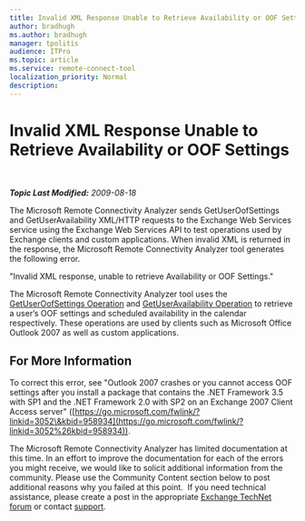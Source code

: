 ```yaml
---
title: Invalid XML Response Unable to Retrieve Availability or OOF Settings
author: bradhugh
ms.author: bradhugh
manager: tpolitis
audience: ITPro 
ms.topic: article 
ms.service: remote-connect-tool
localization_priority: Normal
description: 
---
```


<div data-xmlns="https://www.w3.org/1999/xhtml">

<div class="topic" data-xmlns="https://www.w3.org/1999/xhtml" data-msxsl="urn:schemas-microsoft-com:xslt" data-cs="https://msdn.microsoft.com/">

<div data-asp="https://msdn2.microsoft.com/asp">

# Invalid XML Response Unable to Retrieve Availability or OOF Settings

</div>

<div id="mainSection">

<div id="mainBody">

<span> </span>

_**Topic Last Modified:** 2009-08-18_

The Microsoft Remote Connectivity Analyzer sends GetUserOofSettings and GetUserAvailability XML/HTTP requests to the Exchange Web Services service using the Exchange Web Services API to test operations used by Exchange clients and custom applications. When invalid XML is returned in the response, the Microsoft Remote Connectivity Analyzer tool generates the following error.

"Invalid XML response, unable to retrieve Availability or OOF Settings."

The Microsoft Remote Connectivity Analyzer tool uses the [GetUserOofSettings Operation](https://go.microsoft.com/fwlink/?linkid=85951) and [GetUserAvailability Operation](https://go.microsoft.com/fwlink/?linkid=85950) to retrieve a user’s OOF settings and scheduled availability in the calendar respectively. These operations are used by clients such as Microsoft Office Outlook 2007 as well as custom applications.

<div>

## For More Information

To correct this error, see "Outlook 2007 crashes or you cannot access OOF settings after you install a package that contains the .NET Framework 3.5 with SP1 and the .NET Framework 2.0 with SP2 on an Exchange 2007 Client Access server" ([https://go.microsoft.com/fwlink/?linkid=3052\&kbid=958934](https://go.microsoft.com/fwlink/?linkid=3052%26kbid=958934)).

The Microsoft Remote Connectivity Analyzer has limited documentation at this time. In an effort to improve the documentation for each of the errors you might receive, we would like to solicit additional information from the community. Please use the Community Content section below to post additional reasons why you failed at this point.  If you need technical assistance, please create a post in the appropriate [Exchange TechNet forum](https://go.microsoft.com/fwlink/?linkid=73420) or contact [support](https://go.microsoft.com/fwlink/?linkid=8158).

</div>

</div>

<span> </span>

</div>

</div>

</div>

